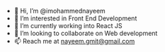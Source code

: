 - 👋 Hi, I’m @imohammednayeem
- 👀 I’m interested in Front End Development
- 🌱 I’m currently working into React JS
- 💞️ I’m looking to collaborate on Web development
- 📫 Reach me at nayeem.gmit@gmail.com

<!---
imohammednayeem/imohammednayeem is a ✨ special ✨ repository because its `README.md` (this file) appears on your GitHub profile.
You can click the Preview link to take a look at your changes.
--->

